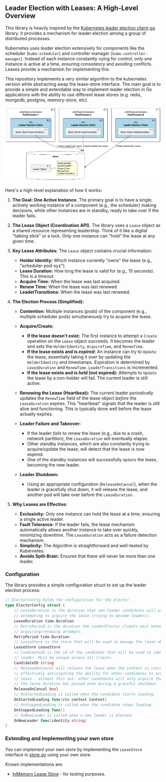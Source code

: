 ## Leader Election with Leases: A High-Level Overview

This library is heavily inspired by the [Kubernetes leader election client-go](https://pkg.go.dev/k8s.io/client-go/tools/leaderelection) 
library. It provides a mechanism for leader election among a group of distributed processes. 

Kubernetes uses leader election extensively for components like the scheduler (`kube-scheduler`) and 
controller manager (`kube-controller-manager`).  Instead of each instance constantly vying for control, 
only *one* instance is active at a time, ensuring consistency and avoiding conflicts.  Leases provide a mechanism for implementing this.

This repository implements a very similar algorithm to the kubernetes version while abstracting away the 
lease-store interface. The main goal is to provide a simple and extendable way to implement leader election in 
Go applications with the ability to use different lease stores (e.g. redis, mongodb, postgres, memory-store, etc). 

![](./leader-election.png)

Here's a high-level explanation of how it works:

1.  **The Goal: One Active Instance.** The primary goal is to have a single, actively working instance of a component (e.g., the scheduler) making decisions, while other instances are in standby, ready to take over if the leader fails.

2.  **The Lease Object (Coordination API).** The library uses a `Lease` object as a shared resource representing leadership.  Think of it like a digital "talking stick" or a lock.  Only one instance can "hold" the lease at any given time.

3.  **Key Lease Attributes:**  The `Lease` object contains crucial information:
    *   **Holder Identity:** Which instance currently "owns" the lease (e.g., "scheduler-pod-xyz").
    *   **Lease Duration:** How long the lease is valid for (e.g., 15 seconds).  This is a *timeout*.
    *   **Acquire Time:** When the lease was last acquired.
    *   **Renew Time:** When the lease was last renewed.
    *   **LeaderTransitions:** When the lease was last renewed.

4.  **The Election Process (Simplified):**

    *   **Contention:** Multiple instances (pods) of the component (e.g., multiple scheduler pods) simultaneously try to acquire the lease.
    *   **Acquire/Create:**
        *   **If the lease doesn't exist:**  The first instance to attempt a `Create` operation on the `Lease` object succeeds.  It becomes the leader and sets the `HolderIdentity`, `AcquireTime`, and `RenewTime`.
        *   **If the lease exists and is *expired*:**  An instance can try to `Update` the lease, essentially taking it over by updating the `HolderIdentity` and timestamps. Expiration is determined by `LeaseDuration` and `RenewTime`. `LeaderTransitions` is incremented.
        *   **If the lease exists and is *held* (not expired):** Attempts to `Update` the lease by a non-holder will fail. The current leader is still active.

    *   **Renewing the Lease (Heartbeat):**  The current leader *periodically* updates the `RenewTime` field of the lease object *before* the `LeaseDuration` expires. This "heartbeat" signals that the leader is still alive and functioning.  This is typically done well before the lease actually expires.

    *   **Leader Failure and Takeover:**
        *   If the leader *fails* to renew the lease (e.g., due to a crash, network partition), the `LeaseDuration` will eventually elapse.
        *   Other standby instances, which are also constantly trying to acquire/update the lease, will detect that the lease is now expired.
        *   One of the standby instances will successfully `Update` the lease, becoming the new leader.

    *   **Leader Shutdown:**
        * Using an appropriate configuration (`ReleaseOnCancel`), when the leader is gracefully shut down, it will release the lease, and another pod will take over before the `LeaseDuration`.

5.  **Why Leases are Effective:**

    *   **Exclusivity:** Only one instance can hold the lease at a time, ensuring a single active leader.
    *   **Fault Tolerance:** If the leader fails, the lease mechanism automatically allows another instance to take over quickly, minimizing downtime.  The `LeaseDuration` acts as a failure detection mechanism.
    *   **Simplicity:** The Algorithm is straightforward and well-tested by Kubernetes.
    *   **Avoids Split-Brain:** Ensures that there will never be more than one leader.


### Configuration

The library provides a simple configuration struct to set up the leader election process:

```go
// ElectorConfig holds the configuration for the Elector.
type ElectorConfig struct {
    // LeaseDuration is the duration that non-leader candidates will wait before
    // attempting to acquire the lease (trying to become leaders).
    LeaseDuration time.Duration
    // RetryPeriod is the duration the LeaderElector clients wait between
    // acquiring/renewing attempts.
    RetryPeriod time.Duration
    // LeaseStore is the store that will be used to manage the lease object.
    LeaseStore LeaseStore
    // CandidateID is the id of the candidate that will be used to identify the
    // leader. Must be unique across all clients.
    CandidateID string
    // ReleaseOnCancel will release the lease when the context is canceled
    // effectively anticipating the ability for other candidates to acquire the
    // lease - without this set, other candidates will only acquire the lease after
    // the lease duration has passed even during a graceful shutdown.
    ReleaseOnCancel bool
    // OnStartedLeading is called when the candidate starts leading.
    OnStartedLeading func(ctx context.Context)
    // OnStoppedLeading is called when the candidate stops leading.
    OnStoppedLeading func()
    // OnNewLeader is called when a new leader is elected.
    OnNewLeader func(identity string)
}
```

### Extending and Implementing your own store

You can implement your own store by implementing the `LeaseStore` interface in [store.go](../store.go) using your own store.

Known implementations are:

- [InMemory Lease Store](../internal/inmemory/store.go) - for testing purposes.